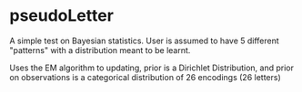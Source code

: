 # pseudoLetter

A simple test on Bayesian statistics. User is assumed to have 5 different "patterns" with a distribution meant to be learnt.

Uses the EM algorithm to updating, prior is a Dirichlet Distribution, and prior on observations is a categorical distribution of 26 encodings (26 letters)